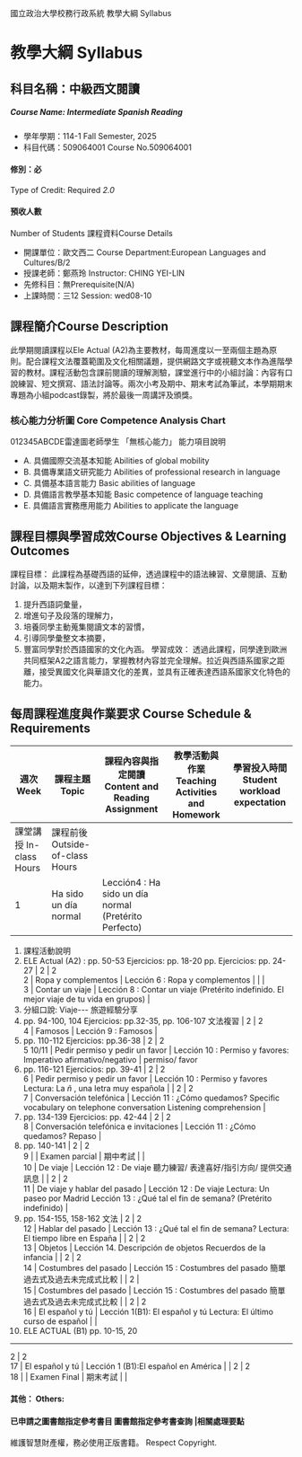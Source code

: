 國立政治大學校務行政系統 教學大綱 Syllabus
# 教學大綱 Syllabus
##  科目名稱：中級西文閱讀
#####  Course Name: Intermediate Spanish Reading
  * 學年學期：114-1 Fall Semester, 2025 
  * 科目代碼：509064001 Course No.509064001
#### 修別：必
Type of Credit: Required 
_2.0_
#### 預收人數
Number of Students
課程資料Course Details
  * 開課單位：歐文西二 Course Department:European Languages and Cultures/B/2 
  * 授課老師：鄭燕玲 Instructor: CHING YEI-LIN 
  * 先修科目：無Prerequisite(N/A)
  * 上課時間：三12 Session: wed08-10
##  課程簡介Course Description
此學期閱讀課程以Ele Actual (A2)為主要教材，每周進度以一至兩個主題為原則。配合課程文法覆蓋範圍及文化相關議題，提供網路文字或視聽文本作為進階學習的教材。課程活動包含課前閱讀的理解測驗，課堂進行中的小組討論：內容有口說練習、短文撰寫、語法討論等。兩次小考及期中、期末考試為筆試，本學期期末專題為小組podcast錄製，將於最後一周講評及頒獎。
###  核心能力分析圖 Core Competence Analysis Chart
012345ABCDE雷達圖老師學生
「無核心能力」 
能力項目說明
  * A. 具備國際交流基本知能 Abilities of global mobility
  * B. 具備專業語文研究能力 Abilities of professional research in language
  * C. 具備基本語言能力 Basic abilities of language
  * D. 具備語言教學基本知能 Basic competence of language teaching
  * E. 具備語言實務應用能力 Abilities to applicate the language
##  課程目標與學習成效Course Objectives & Learning Outcomes 
課程目標： 此課程為基礎西語的延伸，透過課程中的語法練習、文章閱讀、互動討論，以及期末製作，以達到下列課程目標：
1. 提升西語詞彙量，
2. 增進句子及段落的理解力，
3. 培養同學主動蒐集閱讀文本的習慣，
4. 引導同學彙整文本摘要，
5. 豐富同學對於西語國家的文化內涵。
學習成效： 透過此課程，同學達到歐洲共同框架A2之語言能力，掌握教材內容並完全理解。拉近與西語系國家之距離，接受異國文化與華語文化的差異，並具有正確表達西語系國家文化特色的能力。
##  每周課程進度與作業要求 Course Schedule & Requirements
週次 Week |  課程主題 Topic |  課程內容與指定閱讀 Content and Reading Assignment |  教學活動與作業 Teaching Activities and Homework |  學習投入時間 Student workload expectation  
---|---|---|---|---  
課堂講授 In-class Hours |  課程前後 Outside-of-class Hours  
1 |  Ha sido un día normal |  Lección4 : Ha sido un día normal (Pretérito Perfecto) | 
  1. 課程活動說明
  2. ELE Actual (A2) : pp. 50-53
Ejercicios: pp. 18-20 pp.  Ejercicios: pp. 24-27 |  2 |  2  
2 |  Ropa y complementos |  Lección 6 : Ropa y complementos |  |  |   
3 |  Contar un viaje |  Lección 8 : Contar un viaje  (Pretérito indefinido. El mejor viaje de tu vida en grupos) | 
  1. 分組口說: Viaje--- 旅遊經驗分享
  2. pp. 94-100, 104 Ejercicios: pp.32-35, pp. 106-107 文法複習
|  2 |  2  
4 |  Famosos |  Lección 9 : Famosos | 
  1. pp. 110-112 Ejercicios: pp.36-38
|  2 |  2  
5 10/11 |  Pedir permiso y pedir un favor |  Lección 10 : Permiso y favores: Imperativo afirmativo/negativo |  permiso/ favor
  1. pp. 116-121 Ejercicios: 
pp. 39-41 |  2 |  2  
6 |  Pedir permiso y pedir un favor |  Lección 10 : Permiso y favores  Lectura: La _ñ_ , una letra muy española  |  |  2 |  2  
7 |  Conversación telefónica |  Lección 11 : ¿Cómo quedamos?  Specific vocabulary on telephone conversation Listening comprehension | 
  1. pp. 134-139 Ejercicios: pp. 42-44
|  2 |  2  
8 |  Conversación telefónica e invitaciones |  Lección 11 : ¿Cómo quedamos?  Repaso | 
  1. pp. 140-141
|  2 |  2  
9 |  |  Examen parcial |  期中考試 |  |   
10 |  De viaje |  Lección 12 : De viaje  聽力練習/ 表達喜好/指引方向/ 提供交通訊息 |  |  2 |  2  
11 |  De viaje y hablar del pasado |  Lección 12 : De viaje Lectura: Un paseo por Madrid Lección 13 : ¿Qué tal el fin de semana? (Pretérito indefinido) | 
  1. pp. 154-155, 158-162 文法
|  2 |  2  
12 |  Hablar del pasado |  Lección 13 : ¿Qué tal el fin de semana?  Lectura: El tiempo libre en España  |  |  2 |  2  
13 |  Objetos |  Lección 14. Descripción de objetos Recuerdos de la infancia |  |  2 |  2  
14 |  Costumbres del pasado |  Lección 15 : Costumbres del pasado 簡單過去式及過去未完成式比較 |  |  2 |   
15 |  Costumbres del pasado |  Lección 15 : Costumbres del pasado 簡單過去式及過去未完成式比較 |  |  2 |  2  
16 |  El español y tú |  Lección 1(B1): El español y tú Lectura: El último curso de español |  | 
  1. ELE ACTUAL (B1) pp. 10-15, 20
---  
2 |  2  
17 |  El español y tú |  Lección 1 (B1):El español en América |  |  2 |  2  
18 |  |  Examen Final |  期末考試 |  |   
####  其他： Others:
####  已申請之圖書館指定參考書目  圖書館指定參考書查詢 |相關處理要點
維護智慧財產權，務必使用正版書籍。 Respect Copyright.